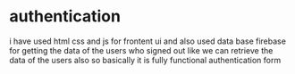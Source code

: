 # authentication
i have used html css and js for frontent ui and also used data base firebase for getting the data of the users who signed out like we can retrieve the data of the users also so basically it is fully functional authentication form
